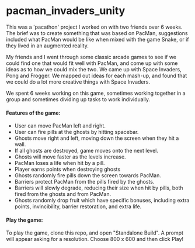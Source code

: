 # pacman_invaders_unity
This was a 'pacathon' project I worked on with two friends over 6 weeks. The brief was to create something that was based on PacMan, suggestions included what PacMan would be like when mixed with the game Snake, or if they lived in an augmented reality.

My friends and I went through some classic arcade games to see if we could find one that would fit well with PacMan, and come up with some ideas as to how we could mix the two.
We came up with Space Invaders, Pong and Frogger. We mapped out ideas for each mash-up, and found that we could do a lot more creative things with Space Invaders.

We spent 6 weeks working on this game, sometimes working together in a group and sometimes dividing up tasks to work individually.

#### Features of the game:
- User can move PacMan left and right.
- User can fire pills at the ghosts by hitting spacebar.
- Ghosts move right and left, moving down the screen when they hit a wall.
- If all ghosts are destroyed, game moves onto the next level.
- Ghosts will move faster as the levels increase.
- PacMan loses a life when hit by a pill.
- Player earns points when destroying ghosts
- Ghosts randomly fire pills down the screen towards PacMan.
- Barriers protect PacMan from the pills fired by the ghosts.
- Barriers will slowly degrade, reducing their size when hit by pills, both fired from the ghosts and from PacMan.
- Ghosts randomly drop fruit which have specific bonuses, including extra points, invincibility, barrier restoration, and extra life.


#### Play the game:
To play the game, clone this repo, and open "Standalone Build". A prompt will appear asking for a resolution. Choose 800 x 600 and then click Play!
